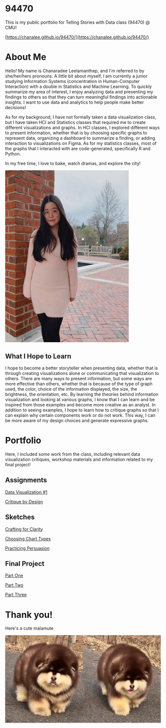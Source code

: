 # 94470

This is my public portfolio for Telling Stories with Data class (94470) @ CMU!

[https://chanalee.github.io/94470/](https://chanalee.github.io/94470/)

# About Me

Hello! My name is Chanaradee Leelamanthep, and I'm referred to by she/her/hers pronouns. A little bit about myself, I am currently a junior studying Information Systems (concentration in Human-Computer Interaction) with a double in Statistics and Machine Learning. To quickly summarize my area of interest, I enjoy analyzing data and presenting my findings to others so that they can turn meaningful findings into actionable insights. I want to use data and analytics to help people make better decisions! 

As for my background, I have not formally taken a data visualization class, but I have taken HCI and Statistics classes that required me to create different visualizations and graphs. In HCI classes, I explored different ways to present information, whether that is by choosing specific graphs to represent data, organizing a dashboard to summarize a finding, or adding interaction to visualizations on Figma. As for my statistics classes, most of the graphs that I interacted with are code-generated, specifically R and Python. 

In my free time, I love to bake, watch dramas, and explore the city! 

<img src = "Images/me.jpg" width = "400"/>

## What I Hope to Learn

I hope to become a better storyteller when presenting data, whether that is through creating visualizations alone or communicating that visualization to others. There are many ways to present information, but some ways are more effective than others, whether that is because of the type of graph used, the color, choice of the information displayed, the size, the brightness, the orientation, etc. By learning the theories behind information visualization and looking at various graphs, I know that I can learn and be inspired from those examples and become more creative as an analyst. In addition to seeing examples, I hope to learn how to critique graphs so that I can explain why certain components work or do not work. This way, I can be more aware of my design choices and generate expressive graphs.

# Portfolio

Here, I included some work from the class, including relevant data visualization critiques, workshop materials and information related to my final project!

## Assignments

[Data Visualization #1](/data-vis-1.md)

[Critique by Design](/critique-by-design.md)

## Sketches

[Crafting for Clarity](/crafting-for-clarity.md)

[Choosing Chart Types](/choosing-chart-types.md)

[Practicing Persuasion](/practicing-persuasion.md)

## Final Project

[Part One](/fp-part1.md)

[Part Two](/fp-part2.md)

[Part Three](/fp-part3.md)


# Thank you! 

Here's a cute malamute

![Dog](Images/malamute.jpeg)


